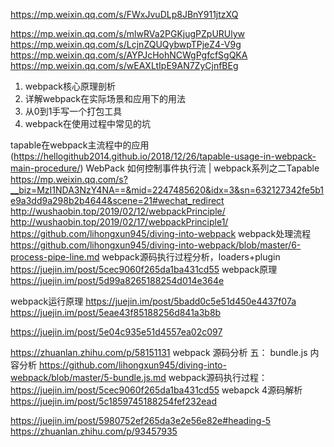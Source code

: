 
https://mp.weixin.qq.com/s/FWxJvuDLp8JBnY911jtzXQ
 
 
https://mp.weixin.qq.com/s/mlwRVa2PGKjugPZpURUlyw
https://mp.weixin.qq.com/s/LcjnZQUQybwpTPjeZ4-V9g
https://mp.weixin.qq.com/s/AYPJcHohNCWgPgfcfSgQKA
https://mp.weixin.qq.com/s/wEAXLtIpE9AN7ZyCjnfBEg
 
1.  webpack核心原理剖析
2. 详解webpack在实际场景和应用下的用法
3. 从0到1手写一个打包工具
4. webpack在使用过程中常见的坑





 
tapable在webpack主流程中的应用(https://hellogithub2014.github.io/2018/12/26/tapable-usage-in-webpack-main-procedure/)
WebPack 如何控制事件执行流 | webpack系列之二Tapable
https://mp.weixin.qq.com/s?__biz=MzI1NDA3NzY4NA==&mid=2247485620&idx=3&sn=632127342fe5b1e9a3dd9a298b2b4644&scene=21#wechat_redirect
http://wushaobin.top/2019/02/12/webpackPrinciple/
http://wushaobin.top/2019/02/17/webpackPrinciple1/
https://github.com/lihongxun945/diving-into-webpack
webpack处理流程
https://github.com/lihongxun945/diving-into-webpack/blob/master/6-process-pipe-line.md
webpack源码执行过程分析，loaders+plugin
 https://juejin.im/post/5cec9060f265da1ba431cd55
 webpack原理
https://juejin.im/post/5d99a8265188254d014e364e

webpack运行原理
https://juejin.im/post/5badd0c5e51d450e4437f07a
https://juejin.im/post/5eae43f85188256d841a3b8b
 
 
https://juejin.im/post/5e04c935e51d4557ea02c097

https://zhuanlan.zhihu.com/p/58151131
webpack 源码分析 五： bundle.js 内容分析
https://github.com/lihongxun945/diving-into-webpack/blob/master/5-bundle.js.md
webpack源码执行过程：https://juejin.im/post/5cec9060f265da1ba431cd55
webapck 4源码解析
https://juejin.im/post/5c1859745188254fef232ead




https://juejin.im/post/5980752ef265da3e2e56e82e#heading-5
https://zhuanlan.zhihu.com/p/93457935


